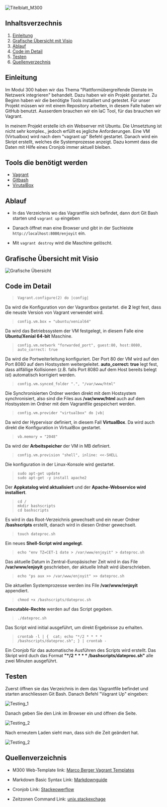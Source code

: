 ![Titelblatt_M300](images/M300_Titelblatt.png)

## Inhaltsverzechnis
1. [Einleitung](#Einleitung)
2. [Grafische Übersicht mit Visio](#Visio)
3. [Ablauf](#Ablauf)
4. [Code im Detail](#Code)
5. [Testen](#testen)
6. [Quellenverzechnis](#Quellen)

## Einleitung <a name="Einleitung"></a>

Im Modul 300 haben wir das Thema "Plattformübergreifende Dienste im Netzwerk integrieren" behandelt. Dazu haben wir ein Projekt gestartet. Zu Beginn haben wir die benötigte Tools installiert und getestet. Für unser Projekt müssen wir mit einem Repository arbeiten, in diesem Falle haben wir GitHub benutzt. Ausserdem brauchen wir ein IaC Tool, für das brauchen wir Vagrant.

In meinem Projekt erstelle ich ein Webserver mit Ubuntu. Die Umsetztung ist nicht sehr komplex., jedoch erfüllt es jegliche Anforderungen. Eine VM (Virtualbox) wird nach dem "vagrant up" Befehl gestartet. Danach wird ein Skript erstellt, welches die Systemprozesse anzeigt. Dazu kommt dass die Daten mit Hilfe eines Cronjob immer aktuell bleiben.

## Tools die benötigt werden

- [Vagrant](https://www.vagrantup.com/)
- [Gitbash](https://git-scm.com/downloads)
- [VirutalBox](https://www.virtualbox.org/)

## Ablauf <a name="Ablauf"></a>

- In das Verzeichnis wo das Vagrantfile sich befindet, dann dort Git Bash starten und `vagrant up` eingeben

- Danach öffnet man eine Browser und gibt in der Suchleiste `http://localhost:8080/enjoyit` ein. 

- Mit `vagrant destroy` wird die Maschine gelöscht.

 
## Grafische Übersicht mit Visio <a name="Visio"></a>
![Grafische Übersicht](images/Netzplan.png)

## Code im Detail <a name="Code"></a>
>`Vagrant.configure(2) do |config|`  

Da wird die Konfiguration von der Vagrantbox gestartet. die **2** legt fest, dass die neuste Version von Vagrant verwendet wird.

>`config.vm.box = "ubuntu/xenial64"`  

Da wird das Betriebssystem der VM festgelegt, in diesem Falle eine **Ubuntu/Xenial 64-bit** Maschine.

>`config.vm.network "forwarded_port", guest:80, host:8080, auto_correct: true`  

Da wird die Portweiterleitung konfiguriert. Der Port 80 der VM wird auf den Port 8080 auf dem Hostsystem weitergeleitet. **auto_correct: true** legt fest, dass allfällige Kollisionen (z.B. falls Port 8080 auf dem Host bereits belegt ist) automatisch korrigiert werden.

>`config.vm.synced_folder ".", "/var/www/html"`  

Die Synchronisierten Ordner werden direkt mit dem Hostsystem synchronisiert, also sind die Files aus **/var/www/html** auch auf dem Hostsystem im Ordner mit dem Vagrantfile gespeichert werden.

>`config.vm.provider "virtualbox" do |vb|`  

Da wird der Hypervisor definiert, in diesem Fall **VirtualBox**. Da wird auch direkt die Konfiguration in VirtualBox gestartet.

>`vb.memory = "2048"`  

Da wird der **Arbeitspeicher** der VM in MB definiert.

>`config.vm.provision "shell", inline: <<-SHELL`  

Die konfiguration in der Linux-Konsole wird gestartet.

>`sudo apt-get update`  
>`sudo apt-get -y install apache2`  

Der **Appkatalog wird aktualisiert** und der **Apache-Webservice wird installiert**.

>`cd /`  
>`mkdir bashscripts`  
>`cd bashscripts`  

Es wird in das Root-Verzeichnis gewechselt und ein neuer Ordner **/bashscripts** erstellt, danach wird in diesen Ordner gewechselt.

>`touch dateproc.sh`  

Ein neues **Shell-Script wird angelegt**.

>`echo "env TZ=CET-1 date > /var/www/enjoyit" > dateproc.sh`  

Das aktuelle Datum in Zentral-Europäsischer Zeit wird in das File **/var/www/enjoyit** geschrieben, der aktuelle Inhalt wird überschrieben.

>`echo "ps aux >> /var/www/enjoyit" >> dateproc.sh`  

Die aktuellen Systemprozesse werden ins File **/var/www/enjoyit** appendiert.

>`chmod +x /bashscripts/dateproc.sh`  

**Executable-Rechte** werden auf das Script gegeben.

>`./dateproc.sh`  

Das Script wird initial ausgeführt, um direkt Ergebnisse zu erhalten.

>`crontab -l | {  cat; echo "*/2 * * * * /bashscripts/dateproc.sh"; } | crontab -`  

Ein Cronjob für das automatische Ausführen des Scripts wird erstellt. Das Skript wird duch das Format **"*/2 * * * * /bashscripts/dateproc.sh"** alle zwei Minuten ausgeführt.

## Testen <a name="testen"></a>

Zuerst öffnen sie das Verzeichnis in dem das Vagrantfile befindet und starten anschliessen Git Bash. Danach Befehl "Vagrant Up" eingeben:

![Testing_1](images/vagrant.png)

Danach geben Sie den Link im Browser ein und öffnen die Seite. 

![Testing_2](images/test_1.png)

Nach erneutem Laden sieht man, dass sich die Zeit geändert hat.

![Testing_2](images/test_2.png)

## Quellenverzeichnis <a name="Quellen"></a>

- M300 Web-Template link: [Marco Berger Vagrant Templates](https://github.com/mc-b/M300/tree/master/vagrant/web)

- Markdown Basic Syntax Link: [Markdownguide](https://www.markdownguide.org/basic-syntax/)

- Cronjob Link: [Stackeowerflow](https://stackoverflow.com/questions/878600/how-to-create-a-cron-job-using-bash-automatically-without-the-interactive-editor)

- Zeitzonen Command Link: [unix.stackexchage](https://unix.stackexchange.com/questions/48101/how-can-i-have-date-output-the-time-from-a-different-timezone)